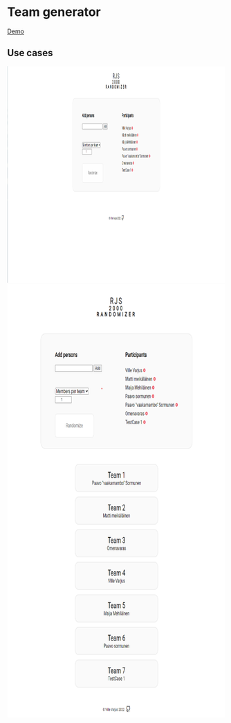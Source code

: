 # Team generator

[Demo](https://www.hmlsolutions.com/cloud13/rjs/index.php)

<h2>Use cases</h2>

<img src="/assets/1.png" alt="use case1" height="500px"/>

<img src="/assets/2.png" alt="use case 2" height="1000px"/>
